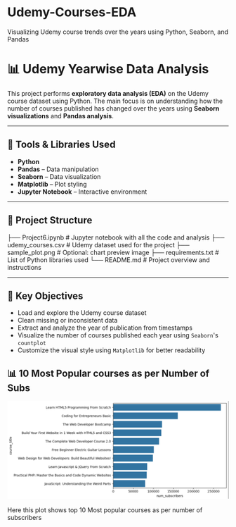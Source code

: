 # Udemy-Courses-EDA
Visualizing Udemy course trends over the years using Python, Seaborn, and Pandas

# 📊 Udemy Yearwise Data Analysis

This project performs **exploratory data analysis (EDA)** on the Udemy course dataset using Python. The main focus is on understanding how the number of courses published has changed over the years using **Seaborn visualizations** and **Pandas analysis**.

---

## 🔧 Tools & Libraries Used

- **Python**
- **Pandas** – Data manipulation
- **Seaborn** – Data visualization
- **Matplotlib** – Plot styling
- **Jupyter Notebook** – Interactive environment
- ------

## 📁 Project Structure

├── Project6.ipynb # Jupyter notebook with all the code and analysis
├── udemy_courses.csv # Udemy dataset used for the project
├── sample_plot.png # Optional: chart preview image
├── requirements.txt # List of Python libraries used
└── README.md # Project overview and instructions

-------

## 📌 Key Objectives

- Load and explore the Udemy course dataset
- Clean missing or inconsistent data
- Extract and analyze the year of publication from timestamps
- Visualize the number of courses published each year using `Seaborn`'s `countplot`
- Customize the visual style using `Matplotlib` for better readability


## 📊 10 Most Popular courses as per Number of Subs

![Sample Countplot](https://github.com/Danny20111/Udemy-Courses-EDA/blob/6abe12ea49b096fb4188a28c1f90b09b4e61e916/Screenshot%202025-07-12%20193829.png)

Here this plot shows top 10 Most popular courses as per number of subscribers



